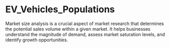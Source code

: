 # EV_Vehicles_Populations
Market size analysis is a crucial aspect of market research that determines the potential sales volume within a given market. It helps businesses understand the magnitude of demand, assess market saturation levels, and identify growth opportunities.
